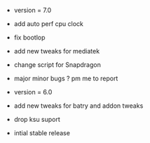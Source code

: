 - version = 7.0
- add auto perf cpu clock
- fix bootlop
- add new tweaks for mediatek
- change script for Snapdragon 
- major minor bugs ? pm me to report

- version = 6.0
- add new tweaks for batry and addon tweaks
- drop ksu suport
- intial stable release 